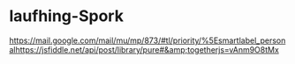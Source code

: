 # laufhing-Spork
https://mail.google.com/mail/mu/mp/873/#tl/priority/%5Esmartlabel_personalhttps://jsfiddle.net/api/post/library/pure#&amp;togetherjs=vAnm9O8tMx
